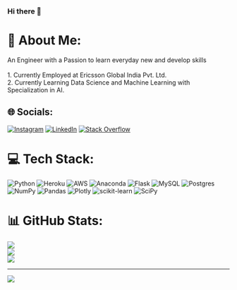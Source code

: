 ### Hi there 👋

# 💫 About Me:
An Engineer with a Passion to learn everyday new and develop skills<br><br>1.  Currently Employed at Ericsson Global India Pvt. Ltd.<br>2. Currently Learning Data Science and Machine Learning with Specialization in AI.<br>


## 🌐 Socials:
[![Instagram](https://img.shields.io/badge/Instagram-%23E4405F.svg?logo=Instagram&logoColor=white)](https://www.instagram.com/sharmaji_k.a.beta/) [![LinkedIn](https://img.shields.io/badge/LinkedIn-%230077B5.svg?logo=linkedin&logoColor=white)](https://www.linkedin.com/in/sohil-sharma/) [![Stack Overflow](https://img.shields.io/badge/-Stackoverflow-FE7A16?logo=stack-overflow&logoColor=white)](https://stackoverflow.com/users/20845045/sohil-sharma)

# 💻 Tech Stack:
![Python](https://img.shields.io/badge/python-3670A0?style=for-the-badge&logo=python&logoColor=ffdd54) ![Heroku](https://img.shields.io/badge/heroku-%23430098.svg?style=for-the-badge&logo=heroku&logoColor=white) ![AWS](https://img.shields.io/badge/AWS-%23FF9900.svg?style=for-the-badge&logo=amazon-aws&logoColor=white) ![Anaconda](https://img.shields.io/badge/Anaconda-%2344A833.svg?style=for-the-badge&logo=anaconda&logoColor=white) ![Flask](https://img.shields.io/badge/flask-%23000.svg?style=for-the-badge&logo=flask&logoColor=white) ![MySQL](https://img.shields.io/badge/mysql-%2300f.svg?style=for-the-badge&logo=mysql&logoColor=white) ![Postgres](https://img.shields.io/badge/postgres-%23316192.svg?style=for-the-badge&logo=postgresql&logoColor=white) ![NumPy](https://img.shields.io/badge/numpy-%23013243.svg?style=for-the-badge&logo=numpy&logoColor=white) ![Pandas](https://img.shields.io/badge/pandas-%23150458.svg?style=for-the-badge&logo=pandas&logoColor=white) ![Plotly](https://img.shields.io/badge/Plotly-%233F4F75.svg?style=for-the-badge&logo=plotly&logoColor=white) ![scikit-learn](https://img.shields.io/badge/scikit--learn-%23F7931E.svg?style=for-the-badge&logo=scikit-learn&logoColor=white) ![SciPy](https://img.shields.io/badge/SciPy-%230C55A5.svg?style=for-the-badge&logo=scipy&logoColor=%white)
# 📊 GitHub Stats:
![](https://github-readme-stats.vercel.app/api?username=sohilsharma1996&theme=radical&hide_border=false&include_all_commits=true&count_private=true)<br/>
![](https://github-readme-streak-stats.herokuapp.com/?user=sohilsharma1996&theme=radical&hide_border=false)<br/>
![](https://github-readme-stats.vercel.app/api/top-langs/?username=sohilsharma1996&theme=radical&hide_border=false&include_all_commits=true&count_private=true&layout=compact)

---
[![](https://visitcount.itsvg.in/api?id=sohilsharma1996&icon=0&color=0)](https://visitcount.itsvg.in)

<!-- Proudly created with GPRM ( https://gprm.itsvg.in ) -->
